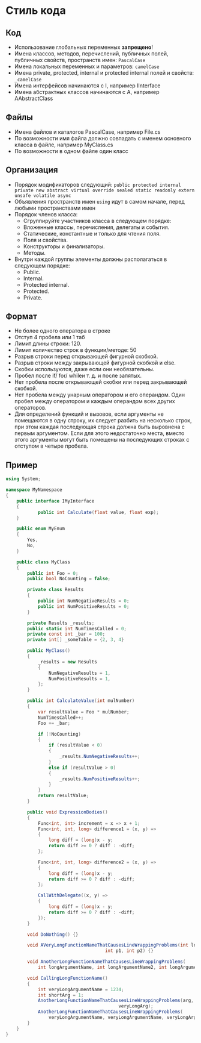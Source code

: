 #	Стиль кода
##	Код
*	Использование глобальных переменных **запрещено**!
*	Имена классов, методов, перечислений, публичных полей, публичных свойств, пространств имен: `PascalCase`
*	Имена локальных переменных и параметров: `camelCase`
*	Имена private, protected, internal и protected internal полей и свойств: `_camelCase`
*	Имена интерфейсов начинаются с I, например IInterface
*	Имена абстрактных классов начинаются с A, например AAbstractClass

##	Файлы
*	Имена файлов и каталогов PascalCase, например File.cs
*	По возможности имя файла должно совпадать с именем основного класса в файле, например MyClass.cs
*	По возможности в одном файле один класс

##	Организация
*	Порядок модификаторов следующий: `public protected internal private
    new abstract virtual override sealed static readonly extern unsafe volatile
    async`
*	Объявления пространств имен `using` идут в самом начале, перед любыми пространствами имен
*	Порядок членов класса:
	*	Сгруппируйте участников класса в следующем порядке:
	* 	Вложенные классы, перечисления, делегаты и события.
	* 	Статические, константные и только для чтения поля.
	* 	Поля и свойства.
	* 	Конструкторы и финализаторы.
	* 	Методы.
*	Внутри каждой группы элементы должны располагаться в следующем порядке:
  	*   Public.
	*   Internal.
	*   Protected internal.
	*   Protected.
	*   Private.

##	Формат
*	Не более одного оператора в строке
*	Отступ 4 пробела или 1 таб
*	Лимит длины строки: 120.
*	Лимит количество строк в функции/методе: 50
*	Разрыв строки перед открывающей фигурной скобкой.
*	Разрыв строки между закрывающей фигурной скобкой и else.
*	Скобки используются, даже если они необязательны.
*	Пробел после if/ for/ whileи т. д. и после запятых.
*	Нет пробела после открывающей скобки или перед закрывающей скобкой.
*	Нет пробела между унарным оператором и его операндом. Один пробел между оператором и каждым операндом всех других операторов.
*	Для определений функций и вызовов, если аргументы не помещаются в одну строку, их следует разбить на несколько строк, при этом каждая последующая строка должна быть выровнена с первым аргументом. Если для этого недостаточно места, вместо этого аргументы могут быть помещены на последующих строках с отступом в четыре пробела.

## Пример

```c#
using System;                           

namespace MyNamespace
{
	public interface IMyInterface
	{
    		public int Calculate(float value, float exp);
	}

	public enum MyEnum
	{
		Yes,
		No,
  	}

  	public class MyClass
	{                            
		public int Foo = 0;
		public bool NoCounting = false;

		private class Results
		{
			public int NumNegativeResults = 0;
			public int NumPositiveResults = 0;
		}

		private Results _results;
		public static int NumTimesCalled = 0;
		private const int _bar = 100;
		private int[] _someTable = {2, 3, 4}

		public MyClass()
		{
			_results = new Results
			{
				NumNegativeResults = 1,
				NumPositiveResults = 1,
			};
		}

		public int CalculateValue(int mulNumber)
		{
			var resultValue = Foo * mulNumber;
			NumTimesCalled++;
			Foo += _bar;

			if (!NoCounting)
			{
				if (resultValue < 0)
				{
					_results.NumNegativeResults++;
				}
				else if (resultValue > 0)
				{
					_results.NumPositiveResults++;
				}
			}
			return resultValue;
		}

		public void ExpressionBodies()
		{
			Func<int, int> increment = x => x + 1;
			Func<int, int, long> difference1 = (x, y) =>
			{
				long diff = (long)x - y;
				return diff >= 0 ? diff : -diff;
			};

			Func<int, int, long> difference2 = (x, y) =>
			{
				long diff = (long)x - y;
				return diff >= 0 ? diff : -diff;
			};

			CallWithDelegate((x, y) =>
			{
				long diff = (long)x - y;
				return diff >= 0 ? diff : -diff;
			});
		}

		void DoNothing() {}

		void AVeryLongFunctionNameThatCausesLineWrappingProblems(int longArgumentName,
									 int p1, int p2) {}

		void AnotherLongFunctionNameThatCausesLineWrappingProblems(
			int longArgumentName, int longArgumentName2, int longArgumentName3) {}

		void CallingLongFunctionName()
		{
			int veryLongArgumentName = 1234;
			int shortArg = 1;
			AnotherLongFunctionNameThatCausesLineWrappingProblems(arg,
									      veryLongArg);
			AnotherLongFunctionNameThatCausesLineWrappingProblems(
				veryLongArgumentName, veryLongArgumentName, veryLongArgumentName);
		}
  	}
}
```
